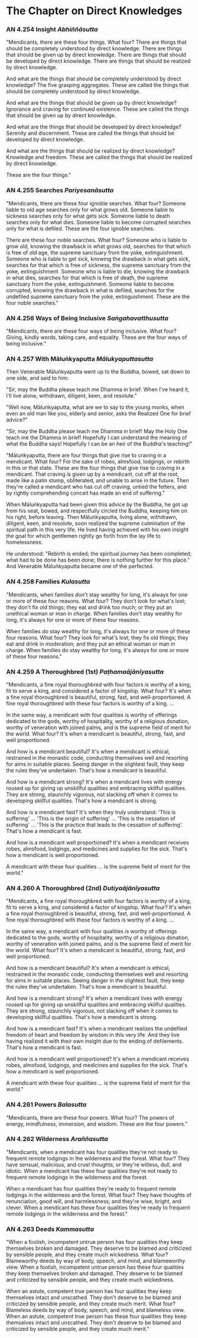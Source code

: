 # The Chapter on Direct Knowledges


### AN 4.254 Insight *Abhiññāsutta*

"Mendicants, there are these four things. What four? There are things
that should be completely understood by direct knowledge. There are
things that should be given up by direct knowledge. There are things
that should be developed by direct knowledge. There are things that
should be realized by direct knowledge.

And what are the things that should be completely understood by direct
knowledge? The five grasping aggregates. These are called the things
that should be completely understood by direct knowledge.

And what are the things that should be given up by direct knowledge?
Ignorance and craving for continued existence. These are called the
things that should be given up by direct knowledge.

And what are the things that should be developed by direct knowledge?
Serenity and discernment. These are called the things that should be
developed by direct knowledge.

And what are the things that should be realized by direct knowledge?
Knowledge and freedom. These are called the things that should be
realized by direct knowledge.

These are the four things."

<!--pg-->
### AN 4.255 Searches *Pariyesanāsutta*

"Mendicants, there are these four ignoble searches. What four? Someone
liable to old age searches only for what grows old. Someone liable to
sickness searches only for what gets sick. Someone liable to death
searches only for what dies. Someone liable to become corrupted searches
only for what is defiled. These are the four ignoble searches.

There are these four noble searches. What four? Someone who is liable to
grow old, knowing the drawback in what grows old, searches for that
which is free of old age, the supreme sanctuary from the yoke,
extinguishment. Someone who is liable to get sick, knowing the drawback
in what gets sick, searches for that which is free of sickness, the
supreme sanctuary from the yoke, extinguishment. Someone who is liable
to die, knowing the drawback in what dies, searches for that which is
free of death, the supreme sanctuary from the yoke, extinguishment.
Someone liable to become corrupted, knowing the drawback in what is
defiled, searches for the undefiled supreme sanctuary from the yoke,
extinguishment. These are the four noble searches."

<!--pg-->
### AN 4.256 Ways of Being Inclusive *Saṅgahavatthusutta*

"Mendicants, there are these four ways of being inclusive. What four?
Giving, kindly words, taking care, and equality. These are the four ways
of being inclusive."

<!--pg-->
### AN 4.257 With Māluṅkyaputta *Mālukyaputtasutta*

Then Venerable Māluṅkyaputta went up to the Buddha, bowed,
sat down to one side, and said to him:

"Sir, may the Buddha please teach me Dhamma in brief. When I've heard
it, I'll live alone, withdrawn, diligent, keen, and resolute."

"Well now, Māluṅkyaputta, what are we to say to the young
monks, when even an old man like you, elderly and senior, asks the
Realized One for brief advice?"

"Sir, may the Buddha please teach me Dhamma in brief! May the Holy One
teach me the Dhamma in brief! Hopefully I can understand the meaning of
what the Buddha says! Hopefully I can be an heir of the Buddha's
teaching!"

"Māluṅkyaputta, there are four things that give rise to
craving in a mendicant. What four? For the sake of robes, almsfood,
lodgings, or rebirth in this or that state. These are the four things
that give rise to craving in a mendicant. That craving is given up by a
mendicant, cut off at the root, made like a palm stump, obliterated, and
unable to arise in the future. Then they're called a mendicant who has
cut off craving, untied the fetters, and by rightly comprehending
conceit has made an end of suffering."

When Māluṅkyaputta had been given this advice by the
Buddha, he got up from his seat, bowed, and respectfully circled the
Buddha, keeping him on his right, before leaving. Then
Māluṅkyaputta, living alone, withdrawn, diligent, keen, and
resolute, soon realized the supreme culmination of the spiritual path in
this very life. He lived having achieved with his own insight the goal
for which gentlemen rightly go forth from the lay life to homelessness.

He understood: "Rebirth is ended; the spiritual journey has been
completed; what had to be done has been done; there is nothing further
for this place." And Venerable Māluṅkyaputta became one of
the perfected.

<!--pg-->
### AN 4.258 Families *Kulasutta*

"Mendicants, when families don't stay wealthy for long, it's always for
one or more of these four reasons. What four? They don't look for what's
lost; they don't fix old things; they eat and drink too much; or they
put an unethical woman or man in charge. When families don't stay
wealthy for long, it's always for one or more of these four reasons.

When families do stay wealthy for long, it's always for one or more of
these four reasons. What four? They look for what's lost; they fix old
things; they eat and drink in moderation; and they put an ethical woman
or man in charge. When families do stay wealthy for long, it's always
for one or more of these four reasons."

<!--pg-->
### AN 4.259 A Thoroughbred (1st) *Paṭhamaājānīyasutta*

"Mendicants, a fine royal thoroughbred with four factors is worthy of a
king, fit to serve a king, and considered a factor of kingship. What
four? It's when a fine royal thoroughbred is beautiful, strong, fast,
and well-proportioned. A fine royal thoroughbred with these four factors
is worthy of a king. ...

In the same way, a mendicant with four qualities is worthy of offerings
dedicated to the gods, worthy of hospitality, worthy of a religious
donation, worthy of veneration with joined palms, and is the supreme
field of merit for the world. What four? It's when a mendicant is
beautiful, strong, fast, and well proportioned.

And how is a mendicant beautiful? It's when a mendicant is ethical,
restrained in the monastic code, conducting themselves well and
resorting for alms in suitable places. Seeing danger in the slightest
fault, they keep the rules they've undertaken. That's how a mendicant is
beautiful.

And how is a mendicant strong? It's when a mendicant lives with energy
roused up for giving up unskillful qualities and embracing skillful
qualities. They are strong, staunchly vigorous, not slacking off when it
comes to developing skillful qualities. That's how a mendicant is
strong.

And how is a mendicant fast? It's when they truly understand: 'This is
suffering' ... 'This is the origin of suffering' ... 'This is the
cessation of suffering' ... 'This is the practice that leads to the
cessation of suffering'. That's how a mendicant is fast.

And how is a mendicant well proportioned? It's when a mendicant receives
robes, almsfood, lodgings, and medicines and supplies for the sick.
That's how a mendicant is well proportioned.

A mendicant with these four qualities ... is the supreme field of merit
for the world."

<!--pg-->
### AN 4.260 A Thoroughbred (2nd) *Dutiyaājānīyasutta*

"Mendicants, a fine royal thoroughbred with four factors is worthy of a
king, fit to serve a king, and considered a factor of kingship. What
four? It's when a fine royal thoroughbred is beautiful, strong, fast,
and well-proportioned. A fine royal thoroughbred with these four factors
is worthy of a king. ...

In the same way, a mendicant with four qualities is worthy of offerings
dedicated to the gods, worthy of hospitality, worthy of a religious
donation, worthy of veneration with joined palms, and is the supreme
field of merit for the world. What four? It's when a mendicant is
beautiful, strong, fast, and well proportioned.

And how is a mendicant beautiful? It's when a mendicant is ethical,
restrained in the monastic code, conducting themselves well and
resorting for alms in suitable places. Seeing danger in the slightest
fault, they keep the rules they've undertaken. That's how a mendicant is
beautiful.

And how is a mendicant strong? It's when a mendicant lives with energy
roused up for giving up unskillful qualities and embracing skillful
qualities. They are strong, staunchly vigorous, not slacking off when it
comes to developing skillful qualities. That's how a mendicant is
strong.

And how is a mendicant fast? It's when a mendicant realizes the
undefiled freedom of heart and freedom by wisdom in this very life. And
they live having realized it with their own insight due to the ending of
defilements. That's how a mendicant is fast.

And how is a mendicant well proportioned? It's when a mendicant receives
robes, almsfood, lodgings, and medicines and supplies for the sick.
That's how a mendicant is well proportioned.

A mendicant with these four qualities ... is the supreme field of merit
for the world."

<!--pg-->
### AN 4.261 Powers *Balasutta*

"Mendicants, there are these four powers. What four? The powers of
energy, mindfulness, immersion, and wisdom. These are the four powers."

<!--pg-->
### AN 4.262 Wilderness *Araññasutta*

"Mendicants, when a mendicant has four qualities they're not ready to
frequent remote lodgings in the wilderness and the forest. What four?
They have sensual, malicious, and cruel thoughts; or they're witless,
dull, and idiotic. When a mendicant has these four qualities they're not
ready to frequent remote lodgings in the wilderness and the forest.

When a mendicant has four qualities they're ready to frequent remote
lodgings in the wilderness and the forest. What four? They have thoughts
of renunciation, good will, and harmlessness; and they're wise, bright,
and clever. When a mendicant has these four qualities they're ready to
frequent remote lodgings in the wilderness and the forest."

<!--pg-->
### AN 4.263 Deeds *Kammasutta*

"When a foolish, incompetent untrue person has four qualities they keep
themselves broken and damaged. They deserve to be blamed and criticized
by sensible people, and they create much wickedness. What four?
Blameworthy deeds by way of body, speech, and mind, and blameworthy
view. When a foolish, incompetent untrue person has these four qualities
they keep themselves broken and damaged. They deserve to be blamed and
criticized by sensible people, and they create much wickedness.

When an astute, competent true person has four qualities they keep
themselves intact and unscathed. They don't deserve to be blamed and
criticized by sensible people, and they create much merit. What four?
Blameless deeds by way of body, speech, and mind, and blameless view.
When an astute, competent true person has these four qualities they keep
themselves intact and unscathed. They don't deserve to be blamed and
criticized by sensible people, and they create much merit."


